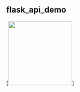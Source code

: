 ## flask_api_demo


 [<img target="_blank" src="https://flask.palletsprojects.com/en/1.1.x/_images/flask-logo.png" width=170>]
